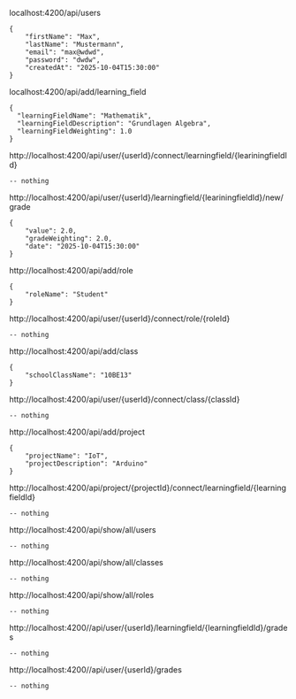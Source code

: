 localhost:4200/api/users

```http
{
    "firstName": "Max",
    "lastName": "Mustermann",
    "email": "max@wdwd",
    "password": "dwdw",
    "createdAt": "2025-10-04T15:30:00"
}
```

localhost:4200/api/add/learning_field

```http
{
  "learningFieldName": "Mathematik",
  "learningFieldDescription": "Grundlagen Algebra",
  "learningFieldWeighting": 1.0
}
```

http://localhost:4200/api/user/{userId}/connect/learningfield/{leariningfieldId}

```http
-- nothing
````

http://localhost:4200/api/user/{userId}/learningfield/{leariningfieldId}/new/grade

```http
{
    "value": 2.0,
    "gradeWeighting": 2.0,
    "date": "2025-10-04T15:30:00"
}
```

http://localhost:4200/api/add/role

```http
{
    "roleName": "Student"
}
```

http://localhost:4200/api/user/{userId}/connect/role/{roleId}

```http
-- nothing
```

http://localhost:4200/api/add/class

```http
{
    "schoolClassName": "10BE13"
}
```

http://localhost:4200/api/user/{userId}/connect/class/{classId}

```http
-- nothing
```

http://localhost:4200/api/add/project

```http
{
    "projectName": "IoT",
    "projectDescription": "Arduino"
}
```

http://localhost:4200/api/project/{projectId}/connect/learningfield/{learningfieldId}

```http
-- nothing
```

http://localhost:4200/api/show/all/users

```http
-- nothing
```

http://localhost:4200/api/show/all/classes

```http
-- nothing
```

http://localhost:4200/api/show/all/roles

```http
-- nothing
```

http://localhost:4200//api/user/{userId}/learningfield/{learningfieldId}/grades

```http
-- nothing
```

http://localhost:4200//api/user/{userId}/grades

```http
-- nothing
```